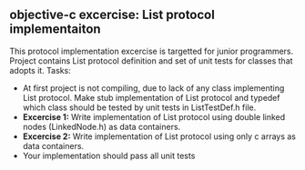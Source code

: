 ## objective-c excercise: List protocol implementaiton

This protocol implementation excercise is targetted for junior programmers. Project contains List protocol definition and set of unit tests for classes that adopts it. Tasks:

  - At first project is not compiling, due to lack of any class implementing List protocol. Make stub implementation of List protocol and typedef which class should be tested by unit tests in ListTestDef.h file.
  - **Excercise 1:** Write implementation of List protocol using double linked nodes (LinkedNode.h) as data containers.
  - **Excercise 2:** Write implementation of List protocol using only c arrays as data containers.
  - Your implementation should pass all unit tests
